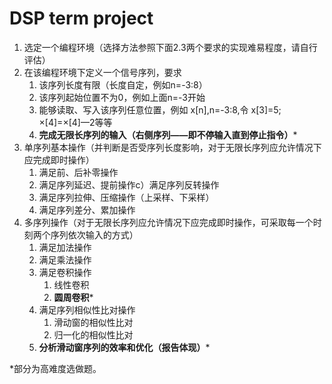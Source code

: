 # DSP term project

1. 选定一个编程环境（选择方法参照下面2.3两个要求的实现难易程度，请自行评估）
2. 在该编程环境下定义一个信号序列，要求
   1. 该序列长度有限（长度自定，例如n=-3:8）
   2. 该序列起始位置不为0，例如上面n=-3开始
   3. 能够读取、写入该序列任意位置，例如 x[n],n=-3:8,令 x[3]=5; ×[4]=×[4]—2等等
   4. **完成无限长序列的输入（右侧序列——即不停输入直到停止指令）***
3. 单序列基本操作（并判断是否受序列长度影响，对于无限长序列应允许情况下应完成即时操作）
   1. 满足前、后补零操作
   2. 满足序列延迟、提前操作c）满足序列反转操作
   3. 满足序列拉伸、压缩操作（上采样、下采样）
   4. 满足序列差分、累加操作
4. 多序列操作（对于无限长序列应允许情况下应完成即时操作，可采取每一个时刻两个序列依次输入的方式）
   1. 满足加法操作
   2. 满足乘法操作
   3. 满足卷积操作
      1. 线性卷积
      2. **圆周卷积***
   4. 满足序列相似性比对操作
      1. 滑动窗的相似性比对
      2. 归一化的相似性比对
   5. **分析滑动窗序列的效率和优化（报告体现）***
  
*部分为高难度选做题。


